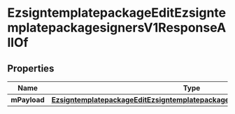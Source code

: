 

# EzsigntemplatepackageEditEzsigntemplatepackagesignersV1ResponseAllOf


## Properties

| Name | Type | Description | Notes |
|------------ | ------------- | ------------- | -------------|
|**mPayload** | [**EzsigntemplatepackageEditEzsigntemplatepackagesignersV1ResponseMPayload**](EzsigntemplatepackageEditEzsigntemplatepackagesignersV1ResponseMPayload.md) |  |  |



